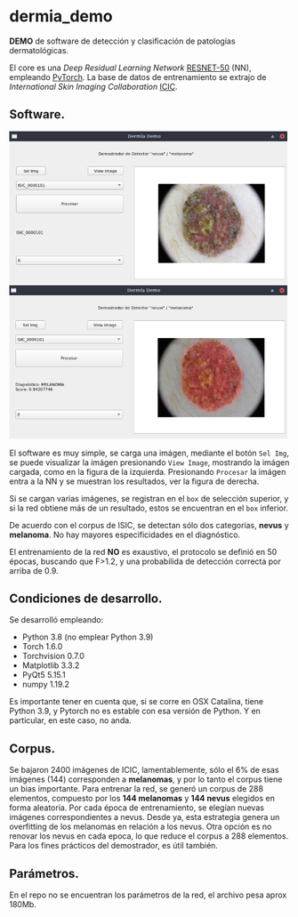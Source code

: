 # dermia_demo

**DEMO** de software de detección y clasificación de patologías dermatológicas. 

El core es una *Deep Residual Learning Network* [RESNET-50](https://arxiv.org/abs/1512.03385) (NN), empleando [PyTorch](https://pytorch.org).
La base de datos de entrenamiento se extrajo de *International Skin Imaging Collaboration* [ICIC](https://www.isic-archive.com).

## Software.

<img src="samples/img01.png" alt="drawing" width="500"/> <img src="samples/img02.png" alt="drawing" width="500"/>

El software es muy simple, se carga una imágen, mediante el botón `Sel Img`, se puede visualizar la imágen presionando `View Image`, mostrando la imágen cargada, como en la figura de la izquierda.
Presionando `Procesar` la imágen entra a la NN y se muestran los resultados, ver la figura de derecha.

Si se cargan varias imágenes, se registran en el `box` de selección superior, y si la red obtiene más de un resultado, estos se encuentran en el `box` inferior.

De acuerdo con el corpus de ISIC, se detectan sólo dos categorías, **nevus** y **melanoma**. No hay mayores especificidades en el diagnóstico.

El entrenamiento de la red **NO** es exaustivo, el protocolo se definió en 50 épocas, buscando que F>1.2, y una probabilida de detección correcta por arriba de 0.9.

## Condiciones de desarrollo.
Se desarrolló empleando:

- Python 3.8 (no emplear Python 3.9)
- Torch 1.6.0
- Torchvision 0.7.0
- Matplotlib 3.3.2
- PyQt5 5.15.1
- numpy 1.19.2

Es importante tener en cuenta que, si se corre en OSX Catalina, tiene Python 3.9, y Pytorch no es estable con esa versión de Python. Y en particular, en este caso, no anda.

## Corpus.
Se bajaron 2400 imágenes de ICIC, lamentablemente, sólo el 6% de esas imágenes (144) corresponden a **melanomas**, y por lo tanto el corpus tiene un bias importante. Para entrenar la red, se generó un corpus de 288 elementos, compuesto por los **144 melanomas** y **144 nevus** elegidos en forma aleatoria. Por cada época de entrenamiento, se elegían nuevas imágenes correspondientes a nevus. Desde ya, esta estrategia genera un overfitting de los melanomas en relación a los nevus.
Otra opción es no renovar los nevus en cada epoca, lo que reduce el corpus a 288 elementos. Para los fines prácticos del demostrador, es útil también.

## Parámetros.
En el repo no se encuentran los parámetros de la red, el archivo pesa aprox 180Mb. 





